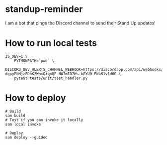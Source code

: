 # standup-reminder

I am a bot that pings the Discord channel to send their Stand Up updates!


# How to run local tests

```
IS_DEV=1 \
    PYTHONPATH=`pwd` \
    DISCORD_DEV_ALERTS_CHANNEL_WEBHOOK=https://discordapp.com/api/webhooks/762644386009317407/R1qXCsrycsrTx6QFa-dgpyFbMjzFDhK2WnxQiqmQP-N07mID7Hs-bGYU0-ENb61v1d6G \
    pytest tests/unit/test_handler.py
```

# How to deploy
```
# Build
sam build
# Test if you can invoke it locally
sam local invoke

# Deploy
sam deploy --guided
```
